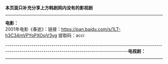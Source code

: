 **本页面只补充分享上方韩剧网内没有的影视剧**       

-------------------------------------------------------------------------------------------------------------------------------------------
**电影：**       
2001年电影《春逝》：链接：https://pan.baidu.com/s/1LT-h3C34mVPYoPXOsjV3yg 提取码：acci        



-------------------------------------------------------------------------------------------------------------------------------------------**电视剧：**      


-------------------------------------------------------------------------------------------------------------------------------------------


